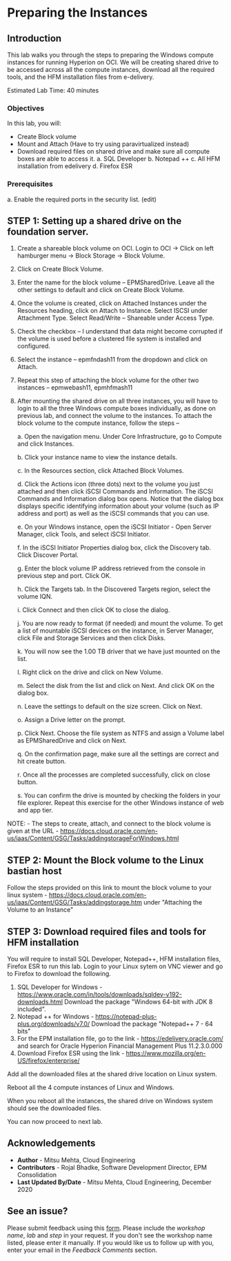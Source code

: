 # Preparing the Instances

## Introduction

This lab walks you through the steps to preparing the Windows compute instances for running Hyperion on OCI. We will be creating shared drive to be accessed across all the compute instances, download all the required tools, and the HFM installation files from e-delivery. 

Estimated Lab Time: 40 minutes

### Objectives

In this lab, you will:
* Create Block volume 
*	Mount and Attach (Have to try using paravirtualized instead)
*	Download required files on shared drive and make sure all compute boxes are able to access it. 
a.	SQL Developer
b.	Notepad ++
c.	All HFM installation from edelivery
d.	Firefox ESR

### Prerequisites
a. Enable the required ports in the security list. (edit)

## **STEP 1**: Setting up a shared drive on the foundation server. 
1.	Create a shareable block volume on OCI. Login to OCI -> Click on left hamburger menu -> Block Storage -> Block Volume. 
2.	Click on Create Block Volume. 
 
3.	Enter the name for the block volume – EPMSharedDrive. Leave all the other settings to default and click on Create Block Volume. 

4.	Once the volume is created, click on Attached Instances under the Resources heading, click on Attach to Instance. Select ISCSI under Attachment Type. Select Read/Write – Shareable under Access Type. 

5.	Check the checkbox – 
I understand that data might become corrupted if the volume is used before a clustered file system is installed and configured.
6.	Select the instance – epmfndash11 from the dropdown and click on Attach. 
 
7.	Repeat this step of attaching the block volume for the other two instances – epmwebash11, epmhfmash11
 
8.	After mounting the shared drive on all three instances, you will have to login to all the three Windows compute boxes individually, as done on previous lab, and connect the volume to the instances. To attach the block volume to the compute instance, follow the steps –

     a.	Open the navigation menu. Under Core Infrastructure, go to Compute and click Instances. 

     b.	Click your instance name to view the instance details.

     c.	In the Resources section, click Attached Block Volumes.

     d.	Click the Actions icon (three dots) next to the volume you just attached and then click iSCSI Commands and Information. The iSCSI Commands and Information        dialog box opens. Notice that the dialog box displays specific identifying information about your volume (such as IP address and port) as well as the iSCSI          commands that you can use.

     e.	On your Windows instance, open the iSCSI Initiator - Open Server Manager, click Tools, and select iSCSI Initiator.
 
     f.	In the iSCSI Initiator Properties dialog box, click the Discovery tab. Click Discover Portal.

     g.	Enter the block volume IP address retrieved from the console in previous step and port. Click OK.

     h.	Click the Targets tab. In the Discovered Targets region, select the volume IQN.
 
     i.	Click Connect and then click OK to close the dialog.
 
     j.	You are now ready to format (if needed) and mount the volume. To get a list of mountable iSCSI devices on the instance, in Server Manager, click File and Storage Services and then click Disks.
 
     k.	You will now see the 1.00 TB driver that we have just mounted on the list. 

     l.	Right click on the drive and click on New Volume.  

     m.	Select the disk from the list and click on Next. And click OK on the dialog box.
 
     n.	Leave the settings to default on the size screen.  Click on Next.
 
     o.	Assign a Drive letter on the prompt.
 
     p.	Click Next. Choose the file system as NTFS and assign a Volume label as EPMSharedDrive and click on Next.
 
     q.	On the confirmation page, make sure all the settings are correct and hit create button. 
 
     r.	Once all the processes are completed successfully, click on close button.  			
 
     s.	You can confirm the drive is mounted by checking the folders in your file explorer. Repeat this exercise for the other Windows instance of web and app tier. 

NOTE: - The steps to create, attach, and connect to the block volume is given at the URL - https://docs.cloud.oracle.com/en-us/iaas/Content/GSG/Tasks/addingstorageForWindows.html

## **STEP 2**: Mount the Block volume to the Linux bastian host

Follow the steps provided on this link to mount the block volume to your linux system - https://docs.cloud.oracle.com/en-us/iaas/Content/GSG/Tasks/addingstorage.htm under "Attaching the Volume to an Instance"

## **STEP 3**: Download required files and tools for HFM installation

You will require to install SQL Developer, Notepad++, HFM installation files, Firefox ESR to run this lab. Login to your Linux sytem on VNC viewer and go to Firefox to download the following.

1. SQL Developer for Windows - https://www.oracle.com/in/tools/downloads/sqldev-v192-downloads.html Download the package "Windows 64-bit with JDK 8 included".
2. Notepad ++ for Windows - https://notepad-plus-plus.org/downloads/v7.0/ Download the package "Notepad++ 7 - 64 bits"
3. For the EPM installation file, go to the link - https://edelivery.oracle.com/ and search for Oracle Hyperion Financial Management Plus 11.2.3.0.000
4. Download Firefox ESR using the link - https://www.mozilla.org/en-US/firefox/enterprise/

Add all the downloaded files at the shared drive location on Linux system.

Reboot all the 4 compute instances of Linux and Windows. 

When you reboot all the instances, the shared drive on Windows system should see the downloaded files.

You can now proceed to next lab.

## Acknowledgements
* **Author** - Mitsu Mehta, Cloud Engineering
* **Contributors** - Rojal Bhadke, Software Development Director, EPM Consolidation
* **Last Updated By/Date** - Mitsu Mehta, Cloud Engineering, December 2020

## See an issue?
Please submit feedback using this [form](https://apexapps.oracle.com/pls/apex/f?p=133:1:::::P1_FEEDBACK:1). Please include the *workshop name*, *lab* and *step* in your request.  If you don't see the workshop name listed, please enter it manually. If you would like us to follow up with you, enter your email in the *Feedback Comments* section.

